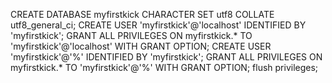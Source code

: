 CREATE DATABASE myfirstkick CHARACTER SET utf8 COLLATE utf8_general_ci;
CREATE USER 'myfirstkick'@'localhost' IDENTIFIED BY 'myfirstkick';
GRANT ALL PRIVILEGES ON myfirstkick.* TO 'myfirstkick'@'localhost' WITH GRANT OPTION;
CREATE USER 'myfirstkick'@'%' IDENTIFIED BY 'myfirstkick';
GRANT ALL PRIVILEGES ON myfirstkick.* TO 'myfirstkick'@'%' WITH GRANT OPTION;
flush privileges;
